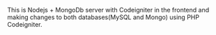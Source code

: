 This is Nodejs + MongoDb server with Codeigniter in the frontend and 
making changes to both databases(MySQL and Mongo) using PHP Codeigniter.
